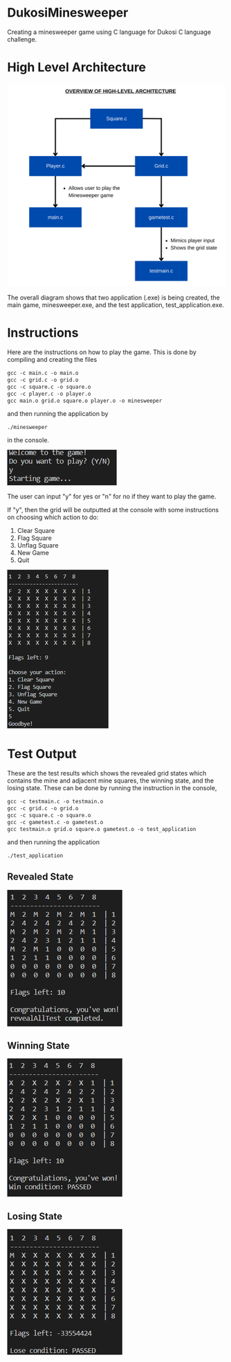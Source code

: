 # DukosiMinesweeper

Creating a minesweeper game using C language for Dukosi C language challenge.
# High Level Architecture

![architecture](pic/MineCArch.png)

The overall diagram shows that two application (.exe) is being created, the main game, minesweeper.exe, and the test application, test_application.exe.

# Instructions

Here are the instructions on how to play the game. This is done by compiling and creating the files
```
gcc -c main.c -o main.o
gcc -c grid.c -o grid.o
gcc -c square.c -o square.o
gcc -c player.c -o player.o
gcc main.o grid.o square.o player.o -o minesweeper
```

and then running the application by
```
./minesweeper
```
in the console.

![Starting](pic/Starting.png)

The user can input "y" for yes or "n" for no if they want to play the game.

If "y", then the grid will be outputted at the console with some instructions on choosing which action to do:

1. Clear Square
2. Flag Square
3. Unflag Square
4. New Game
5. Quit

![FinalGameState](pic/FinalGameState.png)
# Test Output

These are the test results which shows the revealed grid states which contains the mine and adjacent mine squares, the winning state, and the losing state. These can be done by running the instruction in the console,
```
gcc -c testmain.c -o testmain.o
gcc -c grid.c -o grid.o
gcc -c square.c -o square.o
gcc -c gametest.c -o gametest.o
gcc testmain.o grid.o square.o gametest.o -o test_application
```
and then running the application
```
./test_application
```
## Revealed State

![Revealed](pic/Reveal.png)
## Winning State

![Revealed](pic/Success.png)
## Losing State

![Revealed](pic/Lost.png)
